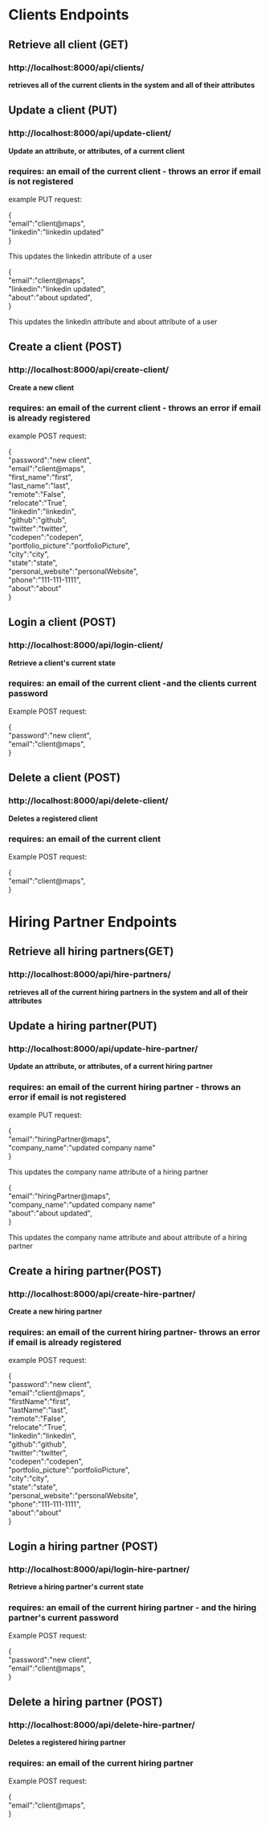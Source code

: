 # Clients Endpoints

## Retrieve all client (GET)
### http://localhost:8000/api/clients/
__retrieves all of the current clients in the system and all of their attributes__

## Update a client (PUT)
### http://localhost:8000/api/update-client/
__Update an attribute, or attributes, of a current client__

### requires: an email of the current client - throws an error if email is not registered

example PUT request:

{\
  "email":"client@maps",\
  "linkedin":"linkedin updated"\
}

This updates the linkedin attribute of a user

{\
  "email":"client@maps",\
  "linkedin":"linkedin updated",\
  "about":"about updated",\
}

This updates the linkedin attribute and about attribute of a user 


## Create a client (POST)
### http://localhost:8000/api/create-client/
__Create a new client__

### requires: an email of the current client - throws an error if email is already registered

example POST request:

{\
  "password":"new client",\
  "email":"client@maps",\
  "first_name":"first",\
  "last_name":"last",\
  "remote":"False",\
  "relocate":"True",\
  "linkedin":"linkedin",\
  "github":"github",\
  "twitter":"twitter",\
  "codepen":"codepen",\
  "portfolio_picture":"portfolioPicture",\
  "city":"city",\
  "state":"state",\
  "personal_website":"personalWebsite",\
  "phone":"111-111-1111",\
  "about":"about"\
}

## Login a client (POST)
### http://localhost:8000/api/login-client/
__Retrieve a client's current state__
### requires: an email of the current client -and the clients current password
Example POST request:


{\
  "password":"new client",\
  "email":"client@maps",\
}

## Delete a client (POST)
### http://localhost:8000/api/delete-client/
__Deletes a registered client__
### requires: an email of the current client 
Example POST request:


{\
  "email":"client@maps",\
}


# Hiring Partner Endpoints

## Retrieve all hiring partners(GET)
### http://localhost:8000/api/hire-partners/
__retrieves all of the current hiring partners in the system and all of their attributes__

## Update a hiring partner(PUT)
### http://localhost:8000/api/update-hire-partner/
__Update an attribute, or attributes, of a current hiring partner__

### requires: an email of the current hiring partner - throws an error if email is not registered

example PUT request:

{\
  "email":"hiringPartner@maps",\
  "company_name":"updated company name"\
}

This updates the company name attribute of a hiring partner

{\
  "email":"hiringPartner@maps",\
  "company_name":"updated company name"\
  "about":"about updated",\
}

This updates the company name attribute and about attribute of a hiring partner 


## Create a hiring partner(POST)
### http://localhost:8000/api/create-hire-partner/
__Create a new hiring partner__ 

### requires: an email of the current hiring partner- throws an error if email is already registered

example POST request:

{\
  "password":"new client",\
  "email":"client@maps",\
  "firstName":"first",\
  "lastName":"last",\
  "remote":"False",\
  "relocate":"True",\
  "linkedin":"linkedin",\
  "github":"github",\
  "twitter":"twitter",\
  "codepen":"codepen",\
  "portfolio_picture":"portfolioPicture",\
  "city":"city",\
  "state":"state",\
  "personal_website":"personalWebsite",\
  "phone":"111-111-1111",\
  "about":"about"\
}

## Login a hiring partner (POST)
### http://localhost:8000/api/login-hire-partner/
__Retrieve a hiring partner's current state__
### requires: an email of the current hiring partner - and the hiring partner's current password
Example POST request:


{\
  "password":"new client",\
  "email":"client@maps",\
}

## Delete a hiring partner (POST)
### http://localhost:8000/api/delete-hire-partner/
__Deletes a registered hiring partner__ 
### requires: an email of the current hiring partner 
Example POST request:


{\
  "email":"client@maps",\
}








